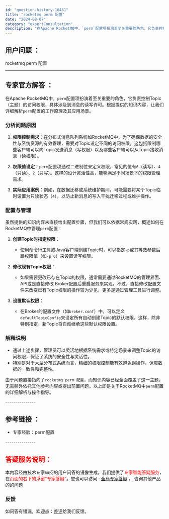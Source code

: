 ```yaml
---
id: "question-history-16461"
title: "rocketmq perm 配置"
date: "2024-08-07"
category: "expertConsultation"
description: "在Apache RocketMQ中，`perm`配置项扮演着至关重要的角色，它负责控制Topic（主题）的访问权限，具体涉及到消息的读写许可。根据提供的知识内容，让我们详细解析`perm`配置的工作原理及其应用场景。### 分析问题原因1. **权限控制需求**：在分布式消息队列系统如RocketM"
---
```


## 用户问题 ： 
 rocketmq perm 配置  

---------------
## 专家官方解答 ：

在Apache RocketMQ中，`perm`配置项扮演着至关重要的角色，它负责控制Topic（主题）的访问权限，具体涉及到消息的读写许可。根据提供的知识内容，让我们详细解析`perm`配置的工作原理及其应用场景。

### 分析问题原因

1. **权限控制需求**：在分布式消息队列系统如RocketMQ中，为了确保数据的安全性与系统资源的有效管理，需要对Topic设定不同的访问权限。这包括限制哪些客户端可以向Topic发送消息（写权限）以及哪些客户端可以从Topic接收消息（读权限）。

2. **权限值设定**：`perm`配置项通过二进制位来定义权限，常见的值有`6`（读写）、`4`（只读）、`2`（只写）。这样的设计灵活性高，能够满足不同场景下的权限管理需求。

3. **实际应用案例**：例如，在数据迁移或系统维护期间，可能需要将某个Topic临时设置为只读状态（`4`），以防止新消息的写入干扰迁移过程或维护操作。

### 配置与管理

虽然提供的知识内容未直接给出配置步骤，但我们可以依据常规实践，概述如何在RocketMQ中管理`perm`配置：

1. **创建Topic时指定权限**：
   - 使用命令行工具或Java客户端创建Topic时，可以指定`-p`或其等效参数后跟权限值（如`-p 6`）来设置读写权限。

2. **修改现有Topic权限**：
   - 如果需要更改已存在Topic的权限，通常需要通过RocketMQ的管理界面、API或是直接修改 Broker配置后重启服务来实现。不过，直接修改配置文件来改变已有Topic权限的操作较为少见，更多是通过管理工具进行调整。

3. **设置默认权限**：
   - 在Broker的配置文件（如`broker.conf`）中，可以定义`defaultTopicConfig`来设定所有自动创建Topic的默认权限。这样，除非特别指定，新Topic将自动继承这些默认权限设置。

### 解释说明

- 通过上述步骤，管理员可以灵活地根据系统需求或特定场景来调整Topic的访问权限，保证了系统的安全性与灵活性。
- 特别是对于大型分布式系统而言，精细的权限控制能有效避免误操作，保障数据的一致性和完整性。

由于问题直接指向了`rocketmq perm 配置`，而知识内容已经全面覆盖了这一主题，无需额外依托其他参考内容或提出前置问题。以上即是关于RocketMQ中`perm`配置的详细解析与操作指导。


<font color="#949494">---------------</font> 


## 参考链接 ：

* 专家经验：perm配置 


 <font color="#949494">---------------</font> 
 


## <font color="#FF0000">答疑服务说明：</font> 

本内容经由技术专家审阅的用户问答的镜像生成，我们提供了<font color="#FF0000">专家智能答疑服务</font>，在<font color="#FF0000">页面的右下的浮窗”专家答疑“</font>。您也可以访问 : [全局专家答疑](https://answer.opensource.alibaba.com/docs/intro) 。 咨询其他产品的的问题

### 反馈
如问答有错漏，欢迎点：[差评](https://ai.nacos.io/user/feedbackByEnhancerGradePOJOID?enhancerGradePOJOId=16463)给我们反馈。
